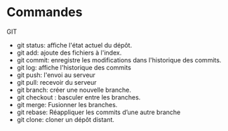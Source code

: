 # Commandes

GIT 

- git status: affiche l'état actuel du dépôt.  
- git add: ajoute des fichiers à l'index.  
- git commit: enregistre les modifications dans l'historique des commits.  
- git log: affiche l'historique des commits  
- git push: l'envoi au serveur  
- git pull: recevoir du serveur 
- git branch: créer une nouvelle branche.  
- git checkout : basculer entre les branches.  
- git merge: Fusionner les branches. 
- git rebase: Réappliquer les commits d’une autre branche 
- git clone: cloner un dépôt distant. 
